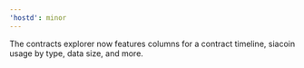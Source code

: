 ```yaml
---
'hostd': minor
---
```


The contracts explorer now features columns for a contract timeline, siacoin usage by type, data size, and more.
